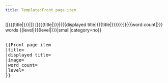 ```yaml
---
title: Template:Front page item
---
```


<includeonly><div>
[[{{{title|}}}|<span class="div frontpage-box-image" style="background-image:url({{fullurl:Special:Redirect/file/File:{{{image|}}}|width=300}})"></span>]]
<span class="latest-articles-title">[[{{{title|}}}|{{{displayed title|{{{title|}}}}}}]]</span><span class="latest-articles-description">{{{word count|}}} words {{level|{{{level|}}}|small|category=no}}</span>
</div></includeonly><noinclude>
<pre><nowiki>
{{Front page item
|title=
|displayed title=
|image=
|word count=
|level=
}}
</nowiki></pre>
</noinclude>
